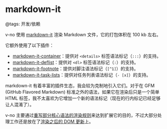# markdown-it

@tags: 开发/依赖

v-no 使用 [markdown-it](https://github.com/markdown-it/markdown-it) 渲染 Markdown 文件，它的打包体积在 100 kb 左右。

它额外使用了以下插件：

- [markdown-it-container](https://github.com/markdown-it/markdown-it-container)：提供对 `<details>` 标签语法标记（`:::`）的支持。
- [markdown-it-deflist](https://github.com/markdown-it/markdown-it-deflist)：提供对 `<dl>` 标签语法标记（`:`）的支持。
- [markdown-it-footnote](https://github.com/markdown-it/markdown-it-footnote)：提供对脚注语法标记（`[^1]`）的支持。
- [markdown-it-task-lists](https://github.com/revin/markdown-it-task-lists)：提供对任务列表语法标记（`- [x]`）的支持。

markdown-it 有着丰富的插件生态，我会较为克制地引入它们。对于在 GFM (GitHub Flavored Markdown) 标准之外的语法，如果它在渲染后只是一个简单 HTML 标签，我不太喜欢为它增加一个新的语法标记（现在的行内标记已经足够让人混淆了）。

v-no 主要通过[重写部分核心语法的渲染规则](https://github.com/akrisrn/v-no/blob/master/src/ts/async/markdown.ts)来达到扩展它的目的，不过大部分处理工作还是放在了[渲染之后的 DOM 更新](https://github.com/akrisrn/v-no/blob/master/src/ts/async/update.ts)上。
